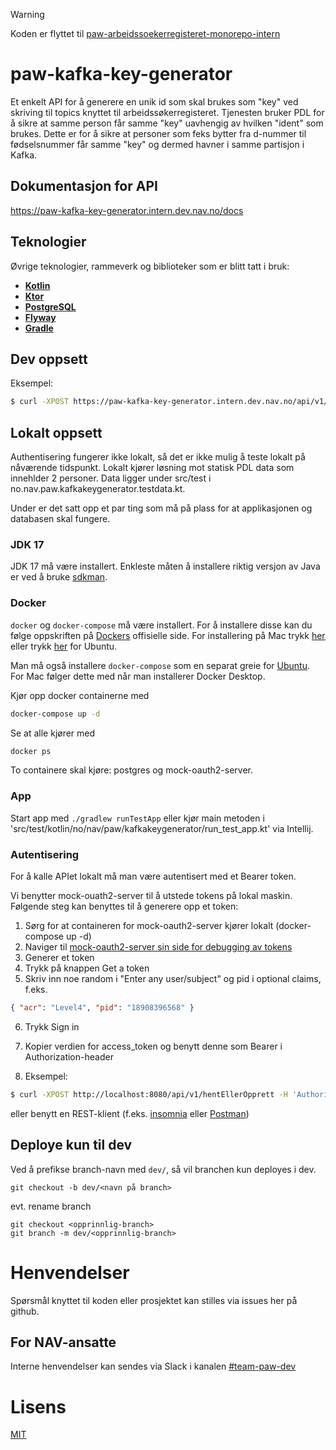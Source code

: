 > [!WARNING]
> Koden er flyttet til [paw-arbeidssoekerregisteret-monorepo-intern](https://github.com/navikt/paw-arbeidssoekerregisteret-monorepo-intern/tree/main/apps/kafka-key-generator)

# paw-kafka-key-generator

Et enkelt API for å generere en unik id som skal brukes som "key" ved skriving til topics knyttet til arbeidssøkerregisteret. Tjenesten bruker PDL for å sikre at samme person får samme "key" uavhengig av hvilken "ident" som brukes. Dette er for å sikre at personer som feks bytter fra d-nummer til fødselsnummer får samme "key" og dermed havner i samme partisjon i Kafka.

## Dokumentasjon for API

https://paw-kafka-key-generator.intern.dev.nav.no/docs

## Teknologier

Øvrige teknologier, rammeverk og biblioteker som er blitt tatt i bruk:

- [**Kotlin**](https://kotlinlang.org/)
- [**Ktor**](https://ktor.io/)
- [**PostgreSQL**](https://www.postgresql.org/)
- [**Flyway**](https://flywaydb.org/)
- [**Gradle**](https://gradle.org/)

## Dev oppsett

Eksempel:

```sh
$ curl -XPOST https://paw-kafka-key-generator.intern.dev.nav.no/api/v1/hentEllerOpprett -H 'Authorization: Bearer <access_token>' -d '{"ident": "2072234860133"}'
```

## Lokalt oppsett
Authentisering fungerer ikke lokalt, så det er ikke mulig å teste lokalt på nåværende tidspunkt.
Lokalt kjører løsning mot statisk PDL data som innehlder 2 personer. Data ligger under src/test i no.nav.paw.kafkakeygenerator.testdata.kt.

Under er det satt opp et par ting som må på plass for at applikasjonen og databasen skal fungere. 


### JDK 17

JDK 17 må være installert. Enkleste måten å installere riktig versjon av Java er ved å
bruke [sdkman](https://sdkman.io/install).

### Docker

`docker` og `docker-compose` må være installert. For å
installere disse kan du følge oppskriften på [Dockers](https://www.docker.com/) offisielle side. For installering på Mac
trykk [her](https://docs.docker.com/desktop/mac/install/) eller
trykk [her](https://docs.docker.com/engine/install/ubuntu/) for Ubuntu.

Man må også installere `docker-compose` som en separat greie
for [Ubuntu](https://docs.docker.com/compose/install/#install-compose-on-linux-systems). For Mac følger dette med når
man installerer Docker Desktop.

Kjør opp docker containerne med

```sh
docker-compose up -d
```

Se at alle kjører med

```sh
docker ps
```

To containere skal kjøre: postgres og mock-oauth2-server.

### App

Start app med `./gradlew runTestApp` eller kjør main metoden i 'src/test/kotlin/no/nav/paw/kafkakeygenerator/run_test_app.kt' via Intellij.

### Autentisering

For å kalle APIet lokalt må man være autentisert med et Bearer token.

Vi benytter mock-ouath2-server til å utstede tokens på lokal maskin. Følgende steg kan benyttes til å generere opp et token:

1. Sørg for at containeren for mock-oauth2-server kjører lokalt (docker-compose up -d)
2. Naviger til [mock-oauth2-server sin side for debugging av tokens](http://localhost:8081/default/debugger)
3. Generer et token
4. Trykk på knappen Get a token
5. Skriv inn noe random i "Enter any user/subject" og pid i optional claims, f.eks.

```json
{ "acr": "Level4", "pid": "18908396568" }
```

6. Trykk Sign in
7. Kopier verdien for access_token og benytt denne som Bearer i Authorization-header

8. Eksempel:

```sh
$ curl -XPOST http://localhost:8080/api/v1/hentEllerOpprett -H 'Authorization: Bearer access_token' -d '{"ident": "2072234860133"}'
```

eller benytt en REST-klient (f.eks. [insomnia](https://insomnia.rest/) eller [Postman](https://www.postman.com/product/rest-client/))


## Deploye kun til dev

Ved å prefikse branch-navn med `dev/`, så vil branchen kun deployes i dev.

```
git checkout -b dev/<navn på branch>
```

evt. rename branch

```
git checkout <opprinnlig-branch>
git branch -m dev/<opprinnlig-branch>
```

# Henvendelser

Spørsmål knyttet til koden eller prosjektet kan stilles via issues her på github.

## For NAV-ansatte

Interne henvendelser kan sendes via Slack i kanalen [#team-paw-dev](https://nav-it.slack.com/archives/CLTFAEW75)

# Lisens

[MIT](LICENSE)
